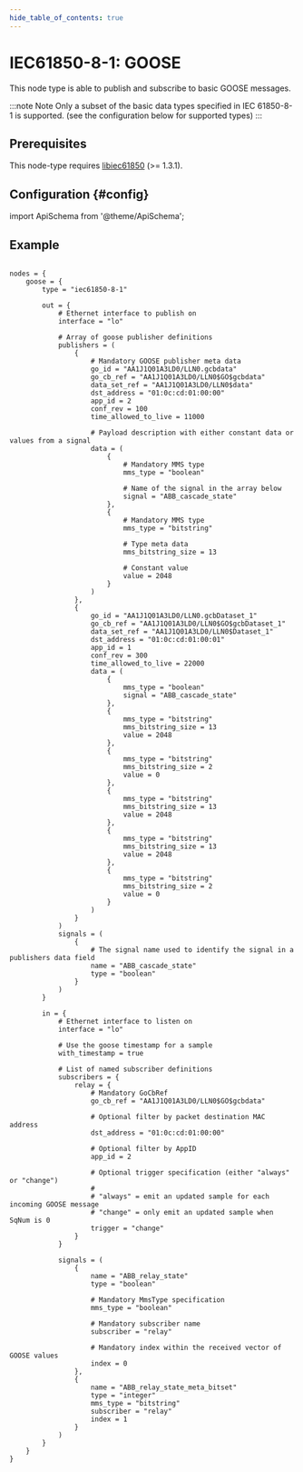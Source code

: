 ```yaml
---
hide_table_of_contents: true
---
```


# IEC61850-8-1: GOOSE

This node type is able to publish and subscribe to basic GOOSE messages.

:::note Note
Only a subset of the basic data types specified in IEC 61850-8-1 is supported.
(see the configuration below for supported types)
:::

## Prerequisites

This node-type requires [libiec61850](http://libiec61850.com/libiec61850/) (>= 1.3.1).

## Configuration {#config}

import ApiSchema from '@theme/ApiSchema';

<ApiSchema id="node" example pointer="#/components/schemas/iec61850-8-1" />

## Example

``` url="external/node/etc/examples/nodes/iec61850-8-1.conf" title="node/etc/examples/nodes/iec61850-8-1.conf"

nodes = {
	goose = {
		type = "iec61850-8-1"

		out = {
			# Ethernet interface to publish on
			interface = "lo"

			# Array of goose publisher definitions
			publishers = (
				{
					# Mandatory GOOSE publisher meta data
					go_id = "AA1J1Q01A3LD0/LLN0.gcbdata"
					go_cb_ref = "AA1J1Q01A3LD0/LLN0$GO$gcbdata"
					data_set_ref = "AA1J1Q01A3LD0/LLN0$data"
					dst_address = "01:0c:cd:01:00:00"
					app_id = 2
					conf_rev = 100
					time_allowed_to_live = 11000

					# Payload description with either constant data or values from a signal
					data = (
						{
							# Mandatory MMS type
							mms_type = "boolean"

							# Name of the signal in the array below
							signal = "ABB_cascade_state"
						},
						{
							# Mandatory MMS type
							mms_type = "bitstring"

							# Type meta data
							mms_bitstring_size = 13

							# Constant value
							value = 2048
						}
					)
				},
				{
					go_id = "AA1J1Q01A3LD0/LLN0.gcbDataset_1"
					go_cb_ref = "AA1J1Q01A3LD0/LLN0$GO$gcbDataset_1"
					data_set_ref = "AA1J1Q01A3LD0/LLN0$Dataset_1"
					dst_address = "01:0c:cd:01:00:01"
					app_id = 1
					conf_rev = 300
					time_allowed_to_live = 22000
					data = (
						{
							mms_type = "boolean"
							signal = "ABB_cascade_state"
						},
						{
							mms_type = "bitstring"
							mms_bitstring_size = 13
							value = 2048
						},
						{
							mms_type = "bitstring"
							mms_bitstring_size = 2
							value = 0
						},
						{
							mms_type = "bitstring"
							mms_bitstring_size = 13
							value = 2048
						},
						{
							mms_type = "bitstring"
							mms_bitstring_size = 13
							value = 2048
						},
						{
							mms_type = "bitstring"
							mms_bitstring_size = 2
							value = 0
						}
					)
				}
			)
			signals = (
				{
					# The signal name used to identify the signal in a publishers data field
					name = "ABB_cascade_state"
					type = "boolean"
				}
			)
		}

		in = {
			# Ethernet interface to listen on
			interface = "lo"

			# Use the goose timestamp for a sample
			with_timestamp = true

			# List of named subscriber definitions
			subscribers = {
				relay = {
					# Mandatory GoCbRef
					go_cb_ref = "AA1J1Q01A3LD0/LLN0$GO$gcbdata"

					# Optional filter by packet destination MAC address
					dst_address = "01:0c:cd:01:00:00"

					# Optional filter by AppID
					app_id = 2

					# Optional trigger specification (either "always" or "change")
					#
					# "always" = emit an updated sample for each incoming GOOSE message
					# "change" = only emit an updated sample when SqNum is 0
					trigger = "change"
				}
			}

			signals = (
				{
					name = "ABB_relay_state"
					type = "boolean"

					# Mandatory MmsType specification
					mms_type = "boolean"

					# Mandatory subscriber name
					subscriber = "relay"

					# Mandatory index within the received vector of GOOSE values
					index = 0
				},
				{
					name = "ABB_relay_state_meta_bitset"
					type = "integer"
					mms_type = "bitstring"
					subscriber = "relay"
					index = 1
				}
			)
		}
	}
}
```


